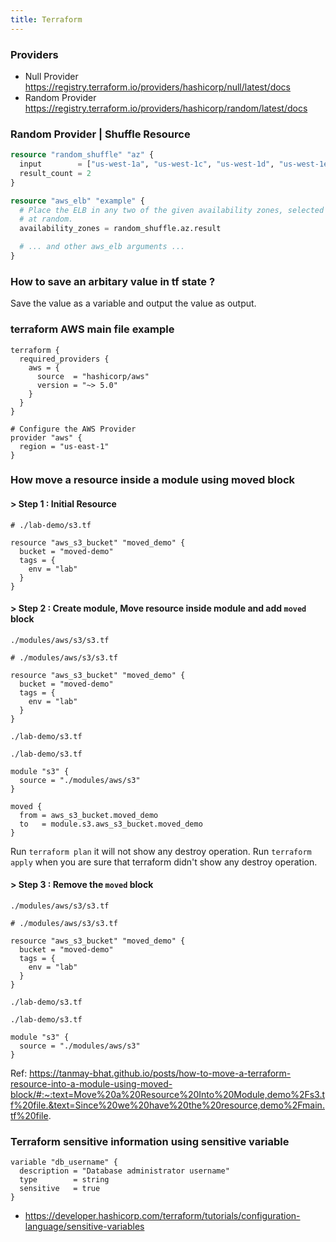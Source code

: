 ```yaml
---
title: Terraform
---
```



### Providers

- Null Provider https://registry.terraform.io/providers/hashicorp/null/latest/docs
- Random Provider https://registry.terraform.io/providers/hashicorp/random/latest/docs

### Random Provider |  Shuffle Resource

```terraform
resource "random_shuffle" "az" {
  input        = ["us-west-1a", "us-west-1c", "us-west-1d", "us-west-1e"]
  result_count = 2
}

resource "aws_elb" "example" {
  # Place the ELB in any two of the given availability zones, selected
  # at random.
  availability_zones = random_shuffle.az.result

  # ... and other aws_elb arguments ...
}
```

### How to save an arbitary value in tf state ?

Save the value as a variable and output the value as output.

### terraform AWS main file example 

```
terraform {
  required_providers {
    aws = {
      source  = "hashicorp/aws"
      version = "~> 5.0"
    }
  }
}

# Configure the AWS Provider
provider "aws" {
  region = "us-east-1"
}
```

### How move a resource inside a module using moved block 

#### > Step 1 : Initial Resource

```
# ./lab-demo/s3.tf

resource "aws_s3_bucket" "moved_demo" {
  bucket = "moved-demo"
  tags = {
    env = "lab"
  }
}
```

#### > Step 2 : Create module, Move resource inside module and add `moved` block

`./modules/aws/s3/s3.tf` 

```
# ./modules/aws/s3/s3.tf

resource "aws_s3_bucket" "moved_demo" {
  bucket = "moved-demo"
  tags = {
    env = "lab"
  }
}

```

`./lab-demo/s3.tf` 

```
./lab-demo/s3.tf

module "s3" {
  source = "./modules/aws/s3"
}

moved {
  from = aws_s3_bucket.moved_demo
  to   = module.s3.aws_s3_bucket.moved_demo
}
```

Run `terraform plan` it will not show any destroy operation. Run `terraform apply` when you are sure that terraform didn't show any destroy operation.

#### > Step 3 : Remove the `moved` block

`./modules/aws/s3/s3.tf` 

```
# ./modules/aws/s3/s3.tf

resource "aws_s3_bucket" "moved_demo" {
  bucket = "moved-demo"
  tags = {
    env = "lab"
  }
}

```

`./lab-demo/s3.tf` 

```
./lab-demo/s3.tf

module "s3" {
  source = "./modules/aws/s3"
}
```

Ref: https://tanmay-bhat.github.io/posts/how-to-move-a-terraform-resource-into-a-module-using-moved-block/#:~:text=Move%20a%20Resource%20Into%20Module,demo%2Fs3.tf%20file.&text=Since%20we%20have%20the%20resource,demo%2Fmain.tf%20file.

### Terraform sensitive information using sensitive variable

```
variable "db_username" {
  description = "Database administrator username"
  type        = string
  sensitive   = true
}
```

- https://developer.hashicorp.com/terraform/tutorials/configuration-language/sensitive-variables